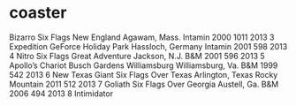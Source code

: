 # coaster
Bizarro	Six Flags New England	Agawam, Mass.	Intamin	2000	1011	2013
3	Expedition GeForce	Holiday Park	Hassloch, Germany	Intamin	2001	598	2013
4	Nitro	Six Flags Great Adventure	Jackson, N.J.	B&M	2001	596	2013
5	Apollo’s Chariot	Busch Gardens Williamsburg	Williamsburg, Va.	B&M	1999	542	2013
6	New Texas Giant	Six Flags Over Texas	Arlington, Texas	Rocky Mountain	2011	512	2013
7	Goliath	Six Flags Over Georgia	Austell, Ga.	B&M	2006	494	2013
8	Intimidator
